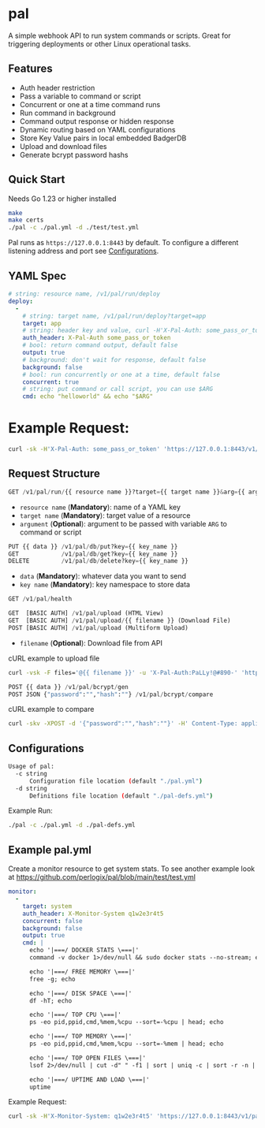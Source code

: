 # pal

A simple webhook API to run system commands or scripts. Great for triggering deployments or other Linux operational tasks.

## Features

- Auth header restriction
- Pass a variable to command or script
- Concurrent or one at a time command runs
- Run command in background
- Command output response or hidden response
- Dynamic routing based on YAML configurations
- Store Key Value pairs in local embedded BadgerDB
- Upload and download files
- Generate bcrypt password hashs

## Quick Start

Needs Go 1.23 or higher installed

```sh
make
make certs
./pal -c ./pal.yml -d ./test/test.yml
```

Pal runs as `https://127.0.0.1:8443` by default. To configure a different listening address and port see [Configurations](#configurations).


## YAML Spec

```yml
# string: resource name, /v1/pal/run/deploy
deploy:
  -
    # string: target name, /v1/pal/run/deploy?target=app
    target: app
    # string: header key and value, curl -H'X-Pal-Auth: some_pass_or_token'
    auth_header: X-Pal-Auth some_pass_or_token
    # bool: return command output, default false
    output: true
    # background: don't wait for response, default false
    background: false
    # bool: run concurrently or one at a time, default false
    concurrent: true
    # string: put command or call script, you can use $ARG
    cmd: echo "helloworld" && echo "$ARG"
```

# Example Request:

```sh
curl -sk -H'X-Pal-Auth: some_pass_or_token' 'https://127.0.0.1:8443/v1/pal/run/deploy?target=app&arg=helloworld2'
```

## Request Structure

```python
GET /v1/pal/run/{{ resource name }}?target={{ target name }}&arg={{ argument }}
```

- `resource name` (**Mandatory**): name of a YAML key
- `target name` (**Mandatory**): target value of a resource
- `argument` (**Optional**): argument to be passed with variable `ARG` to command or script

```python
PUT {{ data }} /v1/pal/db/put?key={{ key_name }}
GET            /v1/pal/db/get?key={{ key_name }}
DELETE         /v1/pal/db/delete?key={{ key_name }}
```

- `data` (**Mandatory**): whatever data you want to send
- `key name` (**Mandatory**): key namespace to store data

```python
GET /v1/pal/health
```

```python
GET  [BASIC AUTH] /v1/pal/upload (HTML View)
GET  [BASIC AUTH] /v1/pal/upload/{{ filename }} (Download File)
POST [BASIC AUTH] /v1/pal/upload (Multiform Upload)
```

- `filename` (**Optional**): Download file from API

cURL example to upload file
```sh
curl -vsk -F files='@{{ filename }}' -u 'X-Pal-Auth:PaLLy!@#890-' 'https://127.0.0.1:8443/v1/pal/upload'
```

```python
POST {{ data }} /v1/pal/bcrypt/gen
POST JSON {"password":"","hash":""} /v1/pal/bcrypt/compare
```

cURL example to compare
```sh
curl -skv -XPOST -d '{"password":"","hash":""}' -H' Content-Type: application/json' 'https://localhost:8443/v1/pal/bcrypt/compare'
```

## Configurations

```sh
Usage of pal:
  -c string
      Configuration file location (default "./pal.yml")
  -d string
      Definitions file location (default "./pal-defs.yml")
```

Example Run:

```sh
./pal -c ./pal.yml -d ./pal-defs.yml
```

## Example pal.yml

Create a monitor resource to get system stats. To see another example look at https://github.com/perlogix/pal/blob/main/test/test.yml

```yml
monitor:
  -
    target: system
    auth_header: X-Monitor-System q1w2e3r4t5
    concurrent: false
    background: false
    output: true
    cmd: |
      echo '|===/ DOCKER STATS \===|'
      command -v docker 1>/dev/null && sudo docker stats --no-stream; echo

      echo '|===/ FREE MEMORY \===|'
      free -g; echo

      echo '|===/ DISK SPACE \===|'
      df -hT; echo

      echo '|===/ TOP CPU \===|'
      ps -eo pid,ppid,cmd,%mem,%cpu --sort=-%cpu | head; echo

      echo '|===/ TOP MEMORY \===|'
      ps -eo pid,ppid,cmd,%mem,%cpu --sort=-%mem | head; echo

      echo '|===/ TOP OPEN FILES \===|'
      lsof 2>/dev/null | cut -d" " -f1 | sort | uniq -c | sort -r -n | head; echo

      echo '|===/ UPTIME AND LOAD \===|'
      uptime
```

Example Request:

```sh
curl -sk -H'X-Monitor-System: q1w2e3r4t5' 'https://127.0.0.1:8443/v1/pal/run/monitor?target=system'
```